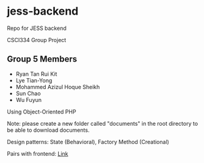 # jess-backend
Repo for JESS backend

CSCI334 Group Project

## Group 5 Members
- Ryan Tan Rui Kit
- Lye Tian-Yong
- Mohammed Azizul Hoque Sheikh
- Sun Chao
- Wu Fuyun

Using Object-Oriented PHP

Note: please create a new folder called "documents" in the root directory to be able to download documents.

Design patterns: State (Behavioral), Factory Method (Creational)

Pairs with frontend: [Link](https://github.com/ryantanrk/jess-frontend)

